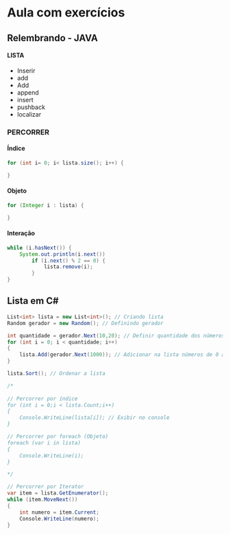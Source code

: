 # Aula com exercícios
## Relembrando - JAVA
#### LISTA
  * Inserir
  * add
  * Add
  * append
  * insert
  * pushback
  * localizar
    
### PERCORRER  
#### Índice
```java
for (int i= 0; i< lista.size(); i++) {

}
```

#### Objeto
```java
for (Integer i : lista) {

}
```

#### Interação
```java
while (i.hasNext()) {
    System.out.println(i.next())
        if (i.next() % 2 == 0) {
            lista.remove(i);
        }
}
```
## Lista em C#
```C#
List<int> lista = new List<int>(); // Criando lista
Random gerador = new Random(); // Definindo gerador

int quantidade = gerador.Next(10,20); // Definir quantidade dos números aleatório
for (int i = 0; i < quantidade; i++)
{
    lista.Add(gerador.Next(1000)); // Adicionar na lista números de 0 a 1000
}

lista.Sort(); // Ordenar a lista

/* 
 
// Percorrer por índice
for (int i = 0;i < lista.Count;i++)
{
    Console.WriteLine(lista[i]); // Exibir no console
}

// Percorrer por foreach (Objeto)
foreach (var i in lista)
{
    Console.WriteLine(i);
}

*/

// Percorrer por Iterator
var item = lista.GetEnumerator();
while (item.MoveNext())
{
    int numero = item.Current;
    Console.WriteLine(numero);
}
```

